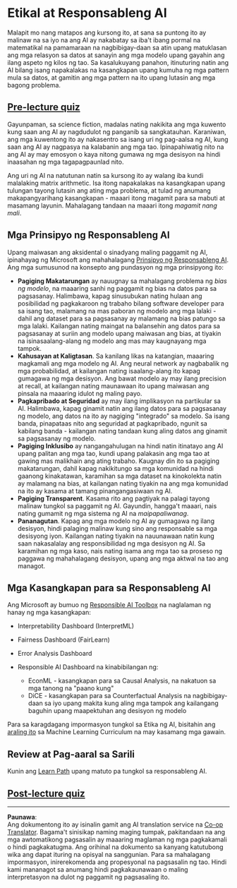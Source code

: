 <!--
CO_OP_TRANSLATOR_METADATA:
{
  "original_hash": "437c988596e751072e41a5aad3fcc5d9",
  "translation_date": "2025-08-28T02:35:56+00:00",
  "source_file": "lessons/7-Ethics/README.md",
  "language_code": "tl"
}
-->
# Etikal at Responsableng AI

Malapit mo nang matapos ang kursong ito, at sana sa puntong ito ay malinaw na sa iyo na ang AI ay nakabatay sa iba't ibang pormal na matematikal na pamamaraan na nagbibigay-daan sa atin upang matuklasan ang mga relasyon sa datos at sanayin ang mga modelo upang gayahin ang ilang aspeto ng kilos ng tao. Sa kasalukuyang panahon, itinuturing natin ang AI bilang isang napakalakas na kasangkapan upang kumuha ng mga pattern mula sa datos, at gamitin ang mga pattern na ito upang lutasin ang mga bagong problema.

## [Pre-lecture quiz](https://white-water-09ec41f0f.azurestaticapps.net/quiz/5/)

Gayunpaman, sa science fiction, madalas nating nakikita ang mga kuwento kung saan ang AI ay nagdudulot ng panganib sa sangkatauhan. Karaniwan, ang mga kuwentong ito ay nakasentro sa isang uri ng pag-aalsa ng AI, kung saan ang AI ay nagpasya na kalabanin ang mga tao. Ipinapahiwatig nito na ang AI ay may emosyon o kaya nitong gumawa ng mga desisyon na hindi inaasahan ng mga tagapagpaunlad nito.

Ang uri ng AI na natutunan natin sa kursong ito ay walang iba kundi malalaking matrix arithmetic. Isa itong napakalakas na kasangkapan upang tulungan tayong lutasin ang ating mga problema, at tulad ng anumang makapangyarihang kasangkapan - maaari itong magamit para sa mabuti at masamang layunin. Mahalagang tandaan na maaari itong *magamit nang mali*.

## Mga Prinsipyo ng Responsableng AI

Upang maiwasan ang aksidental o sinadyang maling paggamit ng AI, ipinahayag ng Microsoft ang mahahalagang [Prinsipyo ng Responsableng AI](https://www.microsoft.com/ai/responsible-ai?WT.mc_id=academic-77998-cacaste). Ang mga sumusunod na konsepto ang pundasyon ng mga prinsipyong ito:

* **Pagiging Makatarungan** ay nauugnay sa mahalagang problema ng *bias ng modelo*, na maaaring sanhi ng paggamit ng bias na datos para sa pagsasanay. Halimbawa, kapag sinusubukan nating hulaan ang posibilidad ng pagkakaroon ng trabaho bilang software developer para sa isang tao, malamang na mas paboran ng modelo ang mga lalaki - dahil ang dataset para sa pagsasanay ay malamang na bias patungo sa mga lalaki. Kailangan nating maingat na balansehin ang datos para sa pagsasanay at suriin ang modelo upang maiwasan ang bias, at tiyakin na isinasaalang-alang ng modelo ang mas may kaugnayang mga tampok.
* **Kahusayan at Kaligtasan**. Sa kanilang likas na katangian, maaaring magkamali ang mga modelo ng AI. Ang neural network ay nagbabalik ng mga probabilidad, at kailangan nating isaalang-alang ito kapag gumagawa ng mga desisyon. Ang bawat modelo ay may ilang precision at recall, at kailangan nating maunawaan ito upang maiwasan ang pinsala na maaaring idulot ng maling payo.
* **Pagkapribado at Seguridad** ay may ilang implikasyon na partikular sa AI. Halimbawa, kapag ginamit natin ang ilang datos para sa pagsasanay ng modelo, ang datos na ito ay nagiging "integrado" sa modelo. Sa isang banda, pinapataas nito ang seguridad at pagkapribado, ngunit sa kabilang banda - kailangan nating tandaan kung aling datos ang ginamit sa pagsasanay ng modelo.
* **Pagiging Inklusibo** ay nangangahulugan na hindi natin itinatayo ang AI upang palitan ang mga tao, kundi upang palakasin ang mga tao at gawing mas malikhain ang ating trabaho. Kaugnay din ito sa pagiging makatarungan, dahil kapag nakikitungo sa mga komunidad na hindi gaanong kinakatawan, karamihan sa mga dataset na kinokolekta natin ay malamang na bias, at kailangan nating tiyakin na ang mga komunidad na ito ay kasama at tamang pinangangasiwaan ng AI.
* **Pagiging Transparent**. Kasama rito ang pagtiyak na palagi tayong malinaw tungkol sa paggamit ng AI. Gayundin, hangga't maaari, nais nating gumamit ng mga sistema ng AI na *maipapaliwanag*.
* **Pananagutan**. Kapag ang mga modelo ng AI ay gumagawa ng ilang desisyon, hindi palaging malinaw kung sino ang responsable sa mga desisyong iyon. Kailangan nating tiyakin na nauunawaan natin kung saan nakasalalay ang responsibilidad ng mga desisyon ng AI. Sa karamihan ng mga kaso, nais nating isama ang mga tao sa proseso ng paggawa ng mahahalagang desisyon, upang ang mga aktwal na tao ang managot.

## Mga Kasangkapan para sa Responsableng AI

Ang Microsoft ay bumuo ng [Responsible AI Toolbox](https://github.com/microsoft/responsible-ai-toolbox) na naglalaman ng hanay ng mga kasangkapan:

* Interpretability Dashboard (InterpretML)
* Fairness Dashboard (FairLearn)
* Error Analysis Dashboard
* Responsible AI Dashboard na kinabibilangan ng:

   - EconML - kasangkapan para sa Causal Analysis, na nakatuon sa mga tanong na "paano kung"
   - DiCE - kasangkapan para sa Counterfactual Analysis na nagbibigay-daan sa iyo upang makita kung aling mga tampok ang kailangang baguhin upang maapektuhan ang desisyon ng modelo

Para sa karagdagang impormasyon tungkol sa Etika ng AI, bisitahin ang [araling ito](https://github.com/microsoft/ML-For-Beginners/tree/main/1-Introduction/3-fairness?WT.mc_id=academic-77998-cacaste) sa Machine Learning Curriculum na may kasamang mga gawain.

## Review at Pag-aaral sa Sarili

Kunin ang [Learn Path](https://docs.microsoft.com/learn/modules/responsible-ai-principles/?WT.mc_id=academic-77998-cacaste) upang matuto pa tungkol sa responsableng AI.

## [Post-lecture quiz](https://white-water-09ec41f0f.azurestaticapps.net/quiz/6/)

---

**Paunawa**:  
Ang dokumentong ito ay isinalin gamit ang AI translation service na [Co-op Translator](https://github.com/Azure/co-op-translator). Bagama't sinisikap naming maging tumpak, pakitandaan na ang mga awtomatikong pagsasalin ay maaaring maglaman ng mga pagkakamali o hindi pagkakatugma. Ang orihinal na dokumento sa kanyang katutubong wika ang dapat ituring na opisyal na sanggunian. Para sa mahalagang impormasyon, inirerekomenda ang propesyonal na pagsasalin ng tao. Hindi kami mananagot sa anumang hindi pagkakaunawaan o maling interpretasyon na dulot ng paggamit ng pagsasaling ito.